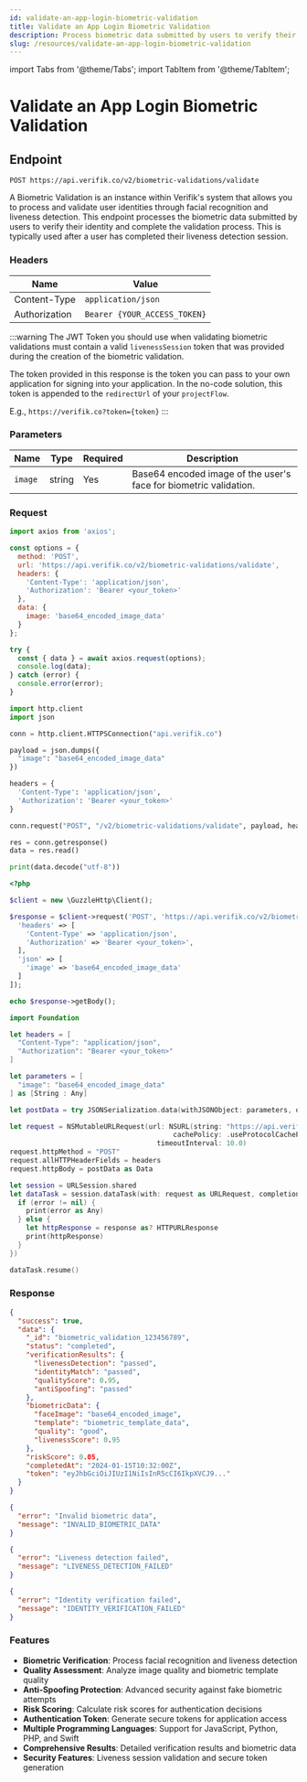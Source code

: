 ```yaml
---
id: validate-an-app-login-biometric-validation
title: Validate an App Login Biometric Validation
description: Process biometric data submitted by users to verify their identity and complete the validation process
slug: /resources/validate-an-app-login-biometric-validation
---
```


import Tabs from '@theme/Tabs';
import TabItem from '@theme/TabItem';

# Validate an App Login Biometric Validation

## Endpoint

```
POST https://api.verifik.co/v2/biometric-validations/validate
```

A Biometric Validation is an instance within Verifik's system that allows you to process and validate user identities through facial recognition and liveness detection. This endpoint processes the biometric data submitted by users to verify their identity and complete the validation process. This is typically used after a user has completed their liveness detection session.

### Headers

| Name          | Value                        |
| ------------- | ---------------------------- |
| Content-Type  | `application/json`           |
| Authorization | `Bearer {YOUR_ACCESS_TOKEN}` |

:::warning
The JWT Token you should use when validating biometric validations must contain a valid `livenessSession` token that was provided during the creation of the biometric validation.

The token provided in this response is the token you can pass to your own application for signing into your application. In the no-code solution, this token is appended to the `redirectUrl` of your `projectFlow`.

E.g., `https://verifik.co?token={token}`
:::

### Parameters

| Name    | Type   | Required | Description                                                      |
| ------- | ------ | -------- | ---------------------------------------------------------------- |
| `image` | string | Yes      | Base64 encoded image of the user's face for biometric validation. |

### Request

<Tabs>
  <TabItem value="javascript" label="JavaScript">

```javascript
import axios from 'axios';

const options = {
  method: 'POST',
  url: 'https://api.verifik.co/v2/biometric-validations/validate',
  headers: {
    'Content-Type': 'application/json',
    'Authorization': 'Bearer <your_token>'
  },
  data: {
    image: 'base64_encoded_image_data'
  }
};

try {
  const { data } = await axios.request(options);
  console.log(data);
} catch (error) {
  console.error(error);
}
```

  </TabItem>
  <TabItem value="python" label="Python">

```python
import http.client
import json

conn = http.client.HTTPSConnection("api.verifik.co")

payload = json.dumps({
  "image": "base64_encoded_image_data"
})

headers = {
  'Content-Type': 'application/json',
  'Authorization': 'Bearer <your_token>'
}

conn.request("POST", "/v2/biometric-validations/validate", payload, headers)

res = conn.getresponse()
data = res.read()

print(data.decode("utf-8"))
```

  </TabItem>
  <TabItem value="php" label="PHP">

```php
<?php

$client = new \GuzzleHttp\Client();

$response = $client->request('POST', 'https://api.verifik.co/v2/biometric-validations/validate', [
  'headers' => [
    'Content-Type' => 'application/json',
    'Authorization' => 'Bearer <your_token>',
  ],
  'json' => [
    'image' => 'base64_encoded_image_data'
  ]
]);

echo $response->getBody();
```

  </TabItem>
  <TabItem value="swift" label="Swift">

```swift
import Foundation

let headers = [
  "Content-Type": "application/json",
  "Authorization": "Bearer <your_token>"
]

let parameters = [
  "image": "base64_encoded_image_data"
] as [String : Any]

let postData = try JSONSerialization.data(withJSONObject: parameters, options: [])

let request = NSMutableURLRequest(url: NSURL(string: "https://api.verifik.co/v2/biometric-validations/validate")! as URL,
                                        cachePolicy: .useProtocolCachePolicy,
                                    timeoutInterval: 10.0)
request.httpMethod = "POST"
request.allHTTPHeaderFields = headers
request.httpBody = postData as Data

let session = URLSession.shared
let dataTask = session.dataTask(with: request as URLRequest, completionHandler: { (data, response, error) -> Void in
  if (error != nil) {
    print(error as Any)
  } else {
    let httpResponse = response as? HTTPURLResponse
    print(httpResponse)
  }
})

dataTask.resume()
```

  </TabItem>
</Tabs>

### Response

<Tabs>
  <TabItem value="200" label="200">

```json
{
  "success": true,
  "data": {
    "_id": "biometric_validation_123456789",
    "status": "completed",
    "verificationResults": {
      "livenessDetection": "passed",
      "identityMatch": "passed",
      "qualityScore": 0.95,
      "antiSpoofing": "passed"
    },
    "biometricData": {
      "faceImage": "base64_encoded_image",
      "template": "biometric_template_data",
      "quality": "good",
      "livenessScore": 0.95
    },
    "riskScore": 0.05,
    "completedAt": "2024-01-15T10:32:00Z",
    "token": "eyJhbGciOiJIUzI1NiIsInR5cCI6IkpXVCJ9..."
  }
}
```

  </TabItem>
  <TabItem value="400" label="400">

```json
{
  "error": "Invalid biometric data",
  "message": "INVALID_BIOMETRIC_DATA"
}
```

  </TabItem>
  <TabItem value="400-2" label="400 (Liveness Failed)">

```json
{
  "error": "Liveness detection failed",
  "message": "LIVENESS_DETECTION_FAILED"
}
```

  </TabItem>
  <TabItem value="400-3" label="400 (Identity Failed)">

```json
{
  "error": "Identity verification failed",
  "message": "IDENTITY_VERIFICATION_FAILED"
}
```

  </TabItem>
</Tabs>

### Features

- **Biometric Verification**: Process facial recognition and liveness detection
- **Quality Assessment**: Analyze image quality and biometric template quality
- **Anti-Spoofing Protection**: Advanced security against fake biometric attempts
- **Risk Scoring**: Calculate risk scores for authentication decisions
- **Authentication Token**: Generate secure tokens for application access
- **Multiple Programming Languages**: Support for JavaScript, Python, PHP, and Swift
- **Comprehensive Results**: Detailed verification results and biometric data
- **Security Features**: Liveness session validation and secure token generation